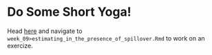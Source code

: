# Do Some Short Yoga! 
Head [here](http://datahub.berkeley.edu/hub/user-redirect/git-pull?repo=https://github.com/UCB-MIDS/w241&branch=master&urlpath=rstudio) and navigate to `week_09>estimating_in_the_presence_of_spillover.Rmd` to work on an exercize.